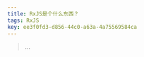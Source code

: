 ```yaml
---
title: RxJS是个什么东西？
tags: RxJS
key: ee3f0fd3-d856-44c0-a63a-4a75569584ca
---
```


> ...

<!--more-->
